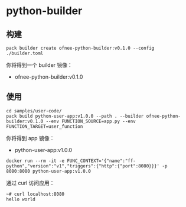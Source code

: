 # python-builder

## 构建

```shell
pack builder create ofnee-python-builder:v0.1.0 --config ./builder.toml
```

你将得到一个 builder 镜像：
- ofnee-python-builder:v0.1.0

## 使用

```shell
cd samples/user-code/
pack build python-user-app:v1.0.0 --path . --builder ofnee-python-builder:v0.1.0 --env FUNCTION_SOURCE=app.py --env FUNCTION_TARGET=user_function
```

你将得到 app 镜像：
- python-user-app:v1.0.0

```shell
docker run --rm -it -e FUNC_CONTEXT='{"name":"ff-python","version":"v1","triggers":{"http":{"port":8080}}}' -p 8080:8080 python-user-app:v1.0.0
```

通过 curl 访问应用：
```shell
~# curl localhost:8080
hello world
```